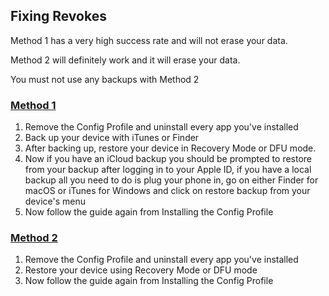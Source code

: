 ## Fixing Revokes

Method 1 has a very high success rate and will not erase your data.

Method 2 will definitely work and it will erase your data.

You must not use any backups with Method 2

### [Method 1](accent://)
1. Remove the Config Profile and uninstall every app you've installed
2. Back up your device with iTunes or Finder
3. After backing up, restore your device in Recovery Mode or DFU mode.
5. Now if you have an iCloud backup you should be prompted to restore from your backup after logging in to your Apple ID, if you have a local backup all you need to do is plug your phone in, go on either Finder for macOS or iTunes for Windows and click on restore backup from your device's menu
6. Now follow the guide again from Installing the Config Profile

### [Method 2](accent://)
1. Remove the Config Profile and uninstall every app you've installed
2. Restore your device using Recovery Mode or DFU mode
6. Now follow the guide again from Installing the Config Profile

